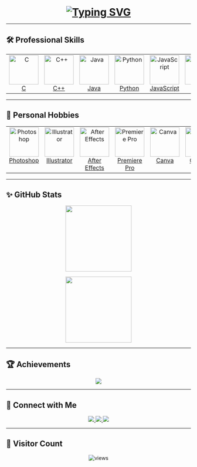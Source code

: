 <!-- README: Lavya Damania -->

<!-- Typing header: ALL CAPS first line, Montserrat Bold, underline via <ins> -->
<h1 align="center" style="margin:0;">
  <a href="https://git.io/typing-svg" style="text-decoration:none;">
    <ins>
      <img
        src="https://readme-typing-svg.demolab.com?size=32&duration=4000&color=00F7FF&center=true&vCenter=true&width=750&font=Montserrat&weight=700&lines=HI+%F0%9F%91%8B%2C+I'M+LAVYA+DAMANIA;Aspiring+Software+Developer;Problem+Solver;Tech+Enthusiast"
        alt="Typing SVG"
      />
    </ins>
  </a>
</h1>

---

## 🛠️ Professional Skills
<table align="center">
  <tr>
    <td align="center" valign="top">
      <a href="https://www.cprogramming.com/">
        <div>
          <img src="https://img.icons8.com/color/96/c-programming.png" alt="C" width="80" height="80"><br>
          <span>C</span>
        </div>
      </a>
    </td>
    <td align="center" valign="top">
      <a href="https://isocpp.org/">
        <div>
          <img src="https://img.icons8.com/color/96/c-plus-plus-logo.png" alt="C++" width="80" height="80"><br>
          <span>C++</span>
        </div>
      </a>
    </td>
    <td align="center" valign="top">
      <a href="https://www.java.com/">
        <div>
          <img src="https://img.icons8.com/color/96/java-coffee-cup-logo.png" alt="Java" width="80" height="80"><br>
          <span>Java</span>
        </div>
      </a>
    </td>
    <td align="center" valign="top">
      <a href="https://www.python.org/">
        <div>
          <img src="https://img.icons8.com/color/96/python.png" alt="Python" width="80" height="80"><br>
          <span>Python</span>
        </div>
      </a>
    </td>
    <td align="center" valign="top">
      <a href="https://developer.mozilla.org/en-US/docs/Web/JavaScript">
        <div>
          <img src="https://img.icons8.com/color/96/javascript.png" alt="JavaScript" width="80" height="80"><br>
          <span>JavaScript</span>
        </div>
      </a>
    </td>
    <td align="center" valign="top">
      <a href="https://developer.mozilla.org/en-US/docs/Web/HTML">
        <div>
          <img src="https://img.icons8.com/color/96/html-5.png" alt="HTML" width="80" height="80"><br>
          <span>HTML</span>
        </div>
      </a>
    </td>
    <td align="center" valign="top">
      <a href="https://developer.mozilla.org/en-US/docs/Web/CSS">
        <div>
          <img src="https://img.icons8.com/color/96/css3.png" alt="CSS" width="80" height="80"><br>
          <span>CSS</span>
        </div>
      </a>
    </td>
    <td align="center" valign="top">
      <a href="https://www.mysql.com/">
        <div>
          <img src="https://img.icons8.com/color/96/mysql-logo.png" alt="MySQL" width="80" height="80"><br>
          <span>MySQL</span>
        </div>
      </a>
    </td>
    <td align="center" valign="top">
      <a href="https://git-scm.com/">
        <div>
          <img src="https://img.icons8.com/color/96/git.png" alt="Git" width="80" height="80"><br>
          <span>Git</span>
        </div>
      </a>
    </td>
    <td align="center" valign="top">
      <a href="https://github.com/">
        <div>
          <img src="https://img.icons8.com/ios-glyphs/96/github.png" alt="GitHub" width="80" height="80"><br>
          <span>GitHub</span>
        </div>
      </a>
    </td>
    <td align="center" valign="top">
      <a href="https://code.visualstudio.com/">
        <div>
          <img src="https://img.icons8.com/color/96/visual-studio-code-2019.png" alt="VS Code" width="80" height="80"><br>
          <span>VS Code</span>
        </div>
      </a>
    </td>
  </tr>
</table>

---

## 🎨 Personal Hobbies
<table align="center">
  <tr>
    <td align="center" valign="top">
      <a href="https://www.adobe.com/products/photoshop.html">
        <div>
          <img src="https://img.icons8.com/color/96/adobe-photoshop.png" alt="Photoshop" width="80" height="80"><br>
          <span>Photoshop</span>
        </div>
      </a>
    </td>
    <td align="center" valign="top">
      <a href="https://www.adobe.com/products/illustrator.html">
        <div>
          <img src="https://img.icons8.com/color/96/adobe-illustrator.png" alt="Illustrator" width="80" height="80"><br>
          <span>Illustrator</span>
        </div>
      </a>
    </td>
    <td align="center" valign="top">
      <a href="https://www.adobe.com/products/aftereffects.html">
        <div>
          <img src="https://img.icons8.com/color/96/adobe-after-effects.png" alt="After Effects" width="80" height="80"><br>
          <span>After Effects</span>
        </div>
      </a>
    </td>
    <td align="center" valign="top">
      <a href="https://www.adobe.com/products/premiere.html">
        <div>
          <img src="https://img.icons8.com/color/96/adobe-premiere-pro.png" alt="Premiere Pro" width="80" height="80"><br>
          <span>Premiere Pro</span>
        </div>
      </a>
    </td>
    <td align="center" valign="top">
      <a href="https://www.canva.com/">
        <div>
          <img src="https://cdn.jsdelivr.net/gh/devicons/devicon/icons/canva/canva-original.svg" alt="Canva" width="80" height="80"><br>
          <span>Canva</span>
        </div>
      </a>
    </td>
    <td align="center" valign="top">
      <a href="https://www.capcut.com/">
        <div>
          <img src="https://www.vectorlogo.zone/logos/bytedance_capcut/bytedance_capcut-icon.svg" alt="CapCut" width="80" height="80"><br>
          <span>CapCut</span>
        </div>
      </a>
    </td>
  </tr>
</table>

---

## ✨ GitHub Stats
<p align="center">
  <img src="https://github-readme-stats.vercel.app/api?username=lavyadamania&show_icons=true&theme=react&hide_border=true&bg_color=0D1117&title_color=00F7FF&icon_color=00F7FF" height="180em" />
</p>
<p align="center">
  <img src="https://github-readme-streak-stats.herokuapp.com/?user=lavyadamania&theme=react&hide_border=true&background=0D1117&ring=00F7FF&fire=00F7FF" height="180em" />
</p>

---

## 🏆 Achievements
<p align="center">
  <img src="https://github-profile-trophy.vercel.app/?username=lavyadamania&theme=algolia&margin-w=15&margin-h=15&no-frame=true" />
</p>

---

## 🔗 Connect with Me
<p align="center">
  <a href="https://www.linkedin.com/in/lavya-damania-6778472a7/" target="_blank">
    <img src="https://img.shields.io/badge/LinkedIn-0A66C2?style=for-the-badge&logo=linkedin&logoColor=white" />
  </a>
  <a href="https://www.instagram.com/lavya_damania_/" target="_blank">
    <img src="https://img.shields.io/badge/Instagram-E4405F?style=for-the-badge&logo=instagram&logoColor=white" />
  </a>
  <a href="mailto:lavyadamania@gmail.com">
    <img src="https://img.shields.io/badge/Email-D14836?style=for-the-badge&logo=gmail&logoColor=white" />
  </a>
</p>

---

## 👀 Visitor Count
<p align="center">
  <img src="https://komarev.com/ghpvc/?username=lavyadamania&label=Profile%20Views&color=00F7FF&style=for-the-badge" alt="views"/>
</p>